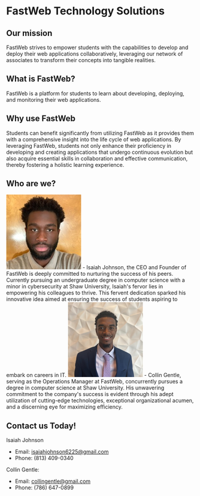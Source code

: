 # FastWeb Technology Solutions

## Our mission

FastWeb strives to empower students with the capabilities to develop and deploy their web applications collaboratively, leveraging our network of associates to transform their concepts into tangible realities. 

## What is FastWeb?

FastWeb is a platform for students to learn about developing, deploying, and monitoring their web applications. 

## Why use FastWeb

Students can benefit significantly from utilizing FastWeb as it provides them with a comprehensive insight into the life cycle of web applications. By leveraging FastWeb, students not only enhance their proficiency in developing and creating applications that undergo continuous evolution but also acquire essential skills in collaboration and effective communication, thereby fostering a holistic learning experience.

## Who are we? 
<img src ="isaiah.jpeg" alt="Isaiah Johnson" style="width:200px; height:150px:">
- Isaiah Johnson, the CEO and Founder of FastWeb is deeply committed to nurturing the success of his peers. Currently pursuing an undergraduate degree in computer science with a minor in cybersecurity at Shaw University, Isaiah's fervor lies in empowering his colleagues to thrive. This fervent dedication sparked his innovative idea aimed at ensuring the success of students aspiring to embark on careers in IT.

<img src ="collin.jpeg" alt="Collin Gentle" style="width:200px; height:150px:">
- Collin Gentle, serving as the Operations Manager at FastWeb, concurrently pursues a degree in computer science at Shaw University. His unwavering commitment to the company's success is evident through his adept utilization of cutting-edge technologies, exceptional organizational acumen, and a discerning eye for maximizing efficiency.

## Contact us Today!

Isaiah Johnson 
- Email: isaiahjohnson6225@gmail.com
- Phone: (813) 409-0340

Collin Gentle: 
- Email: collingentle@gmail.com
- Phone: (786) 647-0899
